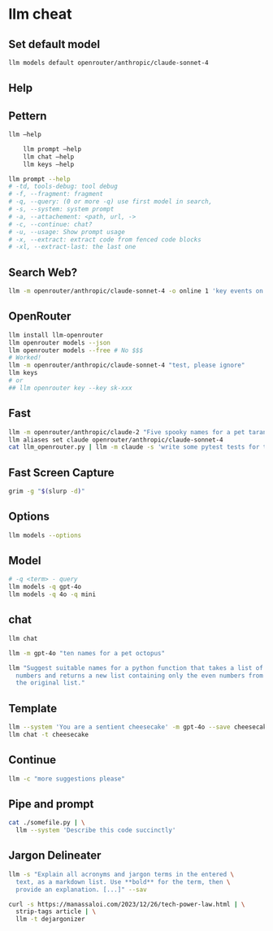 # llm cheat

## Set default model

```sh
llm models default openrouter/anthropic/claude-sonnet-4
```

## Help

## Pettern

```sh
llm –help

    llm prompt –help
    llm chat –help
    llm keys –help
```

```sh
llm prompt --help
# -td, tools-debug: tool debug
# -f, --fragment: fragment
# -q, --query: (0 or more -q) use first model in search,
# -s, --system: system prompt
# -a, --attachement: <path, url, ->
# -c, --continue: chat?
# -u, --usage: Show prompt usage
# -x, --extract: extract code from fenced code blocks
# -xl, --extract-last: the last one
```

## Search Web?

```sh
llm -m openrouter/anthropic/claude-sonnet-4 -o online 1 'key events on june 1st 2025'
```

## OpenRouter

```sh
llm install llm-openrouter
llm openrouter models --json
llm openrouter models --free # No $$$
# Worked!
llm -m openrouter/anthropic/claude-sonnet-4 "test, please ignore"
llm keys
# or
## llm openrouter key --key sk-xxx
```

## Fast

```sh
llm -m openrouter/anthropic/claude-2 "Five spooky names for a pet tarantula"
llm aliases set claude openrouter/anthropic/claude-sonnet-4
cat llm_openrouter.py | llm -m claude -s 'write some pytest tests for this'
```

## Fast Screen Capture

```sh
grim -g "$(slurp -d)"

```

## Options

```sh
llm models --options
```

## Model

```sh
# -q <term> - query
llm models -q gpt-4o
llm models -q 4o -q mini
```

## chat

```sh
llm chat
```

```sh
llm -m gpt-4o "ten names for a pet octopus"
```

```sh
llm "Suggest suitable names for a python function that takes a list of \
  numbers and returns a new list containing only the even numbers from \
  the original list."
```

## Template

```sh
llm --system 'You are a sentient cheesecake' -m gpt-4o --save cheesecake
llm chat -t cheesecake
```

## Continue

```sh
llm -c "more suggestions please"
```

## Pipe and prompt

```sh
cat ./somefile.py | \
  llm --system 'Describe this code succinctly'
```

## Jargon Delineater

```sh
llm -s "Explain all acronyms and jargon terms in the entered \
  text, as a markdown list. Use **bold** for the term, then \
  provide an explanation. [...]" --sav
```

```sh
curl -s https://manassaloi.com/2023/12/26/tech-power-law.html | \
  strip-tags article | \
  llm -t dejargonizer
```
